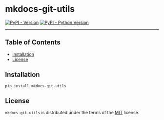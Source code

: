 # mkdocs-git-utils

[![PyPI - Version](https://img.shields.io/pypi/v/mkdocs-git-utils.svg)](https://pypi.org/project/mkdocs-git-utils)
[![PyPI - Python Version](https://img.shields.io/pypi/pyversions/mkdocs-git-utils.svg)](https://pypi.org/project/mkdocs-git-utils)

-----

## Table of Contents

- [Installation](#installation)
- [License](#license)

## Installation

```console
pip install mkdocs-git-utils
```

## License

`mkdocs-git-utils` is distributed under the terms of the [MIT](https://spdx.org/licenses/MIT.html) license.
